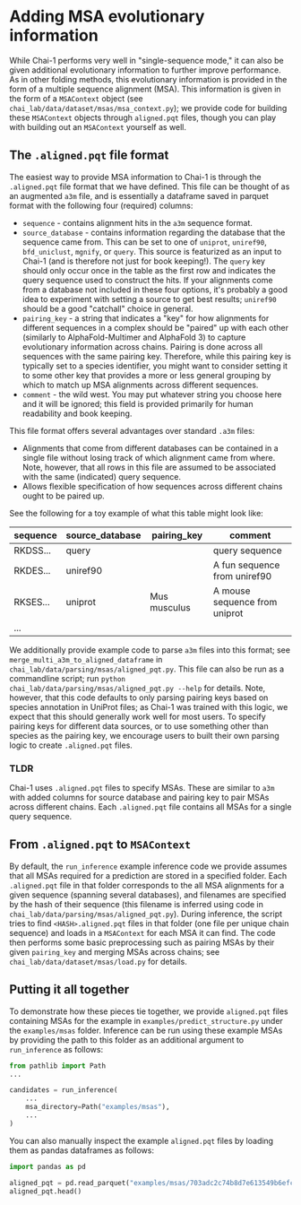 # Adding MSA evolutionary information

While Chai-1 performs very well in "single-sequence mode," it can also be given additional evolutionary information to further improve performance. As in other folding methods, this evolutionary information is provided in the form of a multiple sequence alignment (MSA). This information is given in the form of a `MSAContext` object (see `chai_lab/data/dataset/msas/msa_context.py`); we provide code for building these `MSAContext` objects through `aligned.pqt` files, though you can play with building out an `MSAContext` yourself as well. 

## The `.aligned.pqt` file format

The easiest way to provide MSA information to Chai-1 is through the `.aligned.pqt` file format that we have defined. This file can be thought of as an augmented `a3m` file, and is essentially a dataframe saved in parquet format with the following four (required) columns:

- `sequence` - contains alignment hits in the `a3m` sequence format. 
- `source_database` - contains information regarding the database that the sequence came from. This can be set to one of `uniprot`, `uniref90`, `bfd_uniclust`, `mgnify`, or `query`. This source is featurized as an input to Chai-1 (and is therefore not just for book keeping!). The `query` key should only occur once in the table as the first row and indicates the query sequence used to construct the hits. If your alignments come from a database not included in these four options, it's probably a good idea to experiment with setting a source to get best results; `uniref90` should be a good "catchall" choice in general. 
- `pairing_key` - a string that indicates a "key" for how alignments for different sequences in a complex should be "paired" up with each other (similarly to AlphaFold-Multimer and AlphaFold 3) to capture evolutionary information across chains. Pairing is done across all sequences with the same pairing key. Therefore, while this pairing key is typically set to a species identifier, you might want to consider setting it to some other key that provides a more or less general grouping by which to match up MSA alignments across different sequences. 
- `comment` - the wild west. You may put whatever string you choose here and it will be ignored; this field is provided primarily for human readability and book keeping. 

This file format offers several advantages over standard `.a3m` files:
- Alignments that come from different databases can be contained in a single file without losing track of which alignment came from where. Note, however, that all rows in this file are assumed to be associated with the same (indicated) query sequence. 
- Allows flexible specification of how sequences across different chains ought to be paired up.

See the following for a toy example of what this table might look like:

| sequence | source_database | pairing_key  | comment                       |
| -------- | --------------- | ------------ | ----------------------------- |
| RKDSS... | query           |              | query sequence                |
| RKDES... | uniref90        |              | A fun sequence from uniref90  |
| RKSES... | uniprot         | Mus musculus | A mouse sequence from uniprot |
| ...      |

We additionally provide example code to parse `a3m` files into this format; see `merge_multi_a3m_to_aligned_dataframe` in `chai_lab/data/parsing/msas/aligned_pqt.py`. This file can also be run as a commandline script; run `python chai_lab/data/parsing/msas/aligned_pqt.py --help` for details. Note, however, that this code defaults to only parsing pairing keys based on species annotation in UniProt files; as Chai-1 was trained with this logic, we expect that this should generally work well for most users. To specify pairing keys for different data sources, or to use something other than species as the pairing key, we encourage users to built their own parsing logic to create `.aligned.pqt` files.

### TLDR

Chai-1 uses `.aligned.pqt` files to specify MSAs. These are similar to `a3m` with added columns for source database and pairing key to pair MSAs across different chains. Each `.aligned.pqt` file contains all MSAs for a single query sequence. 

## From `.aligned.pqt` to `MSAContext`

By default, the `run_inference` example inference code we provide assumes that all MSAs required for a prediction are stored in a specified folder. Each `.aligned.pqt` file in that folder corresponds to the all MSA alignments for a given sequence (spanning several databases), and filenames are specified by the hash of their sequence (this filename is inferred using code in `chai_lab/data/parsing/msas/aligned_pqt.py`). During inference, the script tries to find `<HASH>.aligned.pqt` files in that folder (one file per unique chain sequence) and loads in a `MSAContext` for each MSA it can find. The code then performs some basic preprocessing such as pairing MSAs by their given `pairing_key` and merging MSAs across chains; see `chai_lab/data/dataset/msas/load.py` for details. 

## Putting it all together

To demonstrate how these pieces tie together, we provide `aligned.pqt` files containing MSAs for the example in `examples/predict_structure.py` under the `examples/msas` folder. Inference can be run using these example MSAs by providing the path to this folder as an additional argument to `run_inference` as follows:

```python
from pathlib import Path
...

candidates = run_inference(
    ...
    msa_directory=Path("examples/msas"),
    ...
)
```

You can also manually inspect the example `aligned.pqt` files by loading them as pandas dataframes as follows:

```python
import pandas as pd

aligned_pqt = pd.read_parquet("examples/msas/703adc2c74b8d7e613549b6efcf37126da7963522dc33852ad3c691eef1da06f.aligned.pqt")
aligned_pqt.head()
```